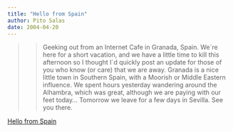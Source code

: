 ```yaml
---
title: "Hello from Spain"
author: Pito Salas
date: 2004-04-20
---
```



>>

>> Geeking out from an Internet Cafe in Granada, Spain. We´re here for a short
vacation, and we have a little time to kill this afternoon so I thought I´d
quickly post an update for those of you who know (or care) that we are away.
Granada is a nice little town in Southern Spain, with a Moorish or Middle
Eastern influence. We spent hours yesterday wandering around the Alhambra,
which was great, although we are paying with our feet today… Tomorrow we leave
for a few days in Sevilla. See you there.


[Hello from Spain](None)
